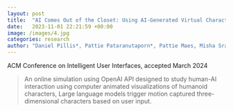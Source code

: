 ```yaml
---
layout: post
title:  "AI Comes Out of the Closet: Using AI-Generated Virtual Characters to Help Individuals Practice LGBTQIA+ Advocacy"
date:   2023-11-01 22:21:59 +00:00
image: /images/4.jpg
categories: research
author: "Daniel Pillis*, Pattie Pataranutaporn*, Pattie Maes, Misha Sra (2024)"
---
```


ACM Conference on Intelligent User Interfaces, accepted March 2024
<blockquote>
  <p>
An online simulation using OpenAI API designed to study human-AI interaction using computer animated visualizations of humanoid characters, Large language models trigger motion captured three-dimensional characters based on user input.

  </p>
</blockquote>
